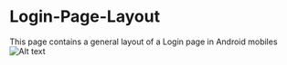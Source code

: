 # Login-Page-Layout
This page contains a general layout of a Login page in Android mobiles
![Alt text](relative/path/to/.jpg?raw=true "LoginPage")
